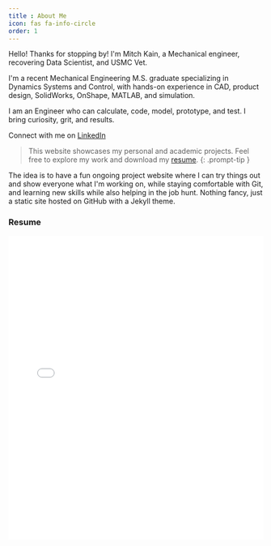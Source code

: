 ```yaml
---
title : About Me
icon: fas fa-info-circle
order: 1
---
```

Hello! Thanks for stopping by! I'm Mitch Kain, a Mechanical engineer, recovering Data Scientist, and USMC Vet.

I'm a recent Mechanical Engineering M.S. graduate specializing in Dynamics Systems and Control, with hands-on experience in CAD, product design, SolidWorks, OnShape, MATLAB, and simulation. 

I am an Engineer who can calculate, code, model, prototype, and test. I bring curiosity, grit, and results.

Connect with me on [LinkedIn](https://www.linkedin.com/in/mitchell-kain/)

> This website showcases my personal and academic projects. Feel free to explore my work and download my [resume](/assets/my_resume.pdf). 
{: .prompt-tip }

The idea is to have a fun ongoing project website where I can try things out and show everyone what I'm working on, while staying comfortable with Git, and learning new skills while also helping in the job hunt. Nothing fancy, just a static site hosted on GitHub with a Jekyll theme.


### Resume


<embed src="/assets/my_resume.pdf#toolbar=0" type="application/pdf" width="100%" height="600px" />
